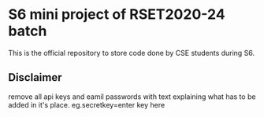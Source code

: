 # S6 mini project of RSET2020-24 batch
This is the official repository to store code done by CSE students during S6.

## Disclaimer
remove all api keys and eamil passwords with text explaining what has to be added in it's place.
eg.secretkey=enter key here